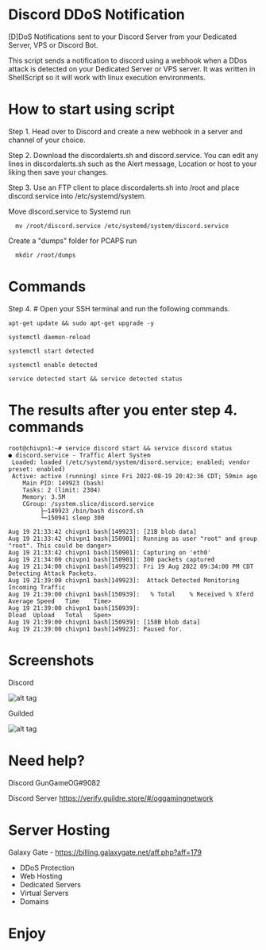 # Discord DDoS Notification

[D]DoS Notifications sent to your Discord Server from your Dedicated Server, VPS or Discord Bot.

This script sends a notification to discord using a webhook when a DDos attack is detected on your Dedicated Server or VPS server. It was written in ShellScript so it will work with linux execution environments.

# How to start using script

Step 1. Head over to Discord and create a new webhook in a server and channel of your choice.

Step 2. Download the discordalerts.sh and discord.service. You can edit any lines in discordalerts.sh such as the Alert message, Location or host to your liking then save your changes.

Step 3. Use an FTP client to place discordalerts.sh into /root and place discord.service into /etc/systemd/system.


   Move discord.service to Systemd run 
      
      mv /root/discord.service /etc/systemd/system/discord.service
 
   Create a "dumps" folder for PCAPS run 
      
      mkdir /root/dumps

# Commands

Step 4. # Open your SSH terminal and run the following commands. 

    apt-get update && sudo apt-get upgrade -y

    systemctl daemon-reload
  
    systemctl start detected
 
    systemctl enable detected

    service detected start && service detected status
  
# The results after you enter step 4. commands

    root@chivpn1:~# service discord start && service discord status
    ● discord.service - Traffic Alert System
     Loaded: loaded (/etc/systemd/system/disord.service; enabled; vendor preset: enabled)
     Active: active (running) since Fri 2022-08-19 20:42:36 CDT; 59min ago
        Main PID: 149923 (bash)
        Tasks: 2 (limit: 2304)
        Memory: 3.5M
        CGroup: /system.slice/discord.service
             ├─149923 /bin/bash discord.sh
             └─150941 sleep 300

    Aug 19 21:33:42 chivpn1 bash[149923]: [21B blob data]
    Aug 19 21:33:42 chivpn1 bash[150901]: Running as user "root" and group "root". This could be danger>
    Aug 19 21:33:42 chivpn1 bash[150901]: Capturing on 'eth0'
    Aug 19 21:34:00 chivpn1 bash[150901]: 300 packets captured
    Aug 19 21:34:00 chivpn1 bash[149923]: Fri 19 Aug 2022 09:34:00 PM CDT Detecting Attack Packets.
    Aug 19 21:39:00 chivpn1 bash[149923]:  Attack Detected Monitoring Incoming Traffic
    Aug 19 21:39:00 chivpn1 bash[150939]:   % Total    % Received % Xferd  Average Speed   Time    Time>
    Aug 19 21:39:00 chivpn1 bash[150939]:                                  Dload  Upload   Total   Spen>
    Aug 19 21:39:00 chivpn1 bash[150939]: [158B blob data]
    Aug 19 21:39:00 chivpn1 bash[149923]: Paused for.
    
# Screenshots

Discord

![alt tag](https://github.com/GunGameOG/Discord-VPN-DDoS-Attack-Alerts/blob/master/AlertPrevDiscord.PNG "Discord")

Guilded

![alt tag](https://github.com/GunGameOG/Discord-VPN-DDoS-Attack-Alerts/blob/master/AlertPrevGuilded.PNG "Guilded")

# Need help?

Discord GunGameOG#9082

Discord Server https://verify.guildre.store/#/oggamingnetwork

# Server Hosting

Galaxy Gate - https://billing.galaxygate.net/aff.php?aff=179

- DDoS Protection
- Web Hosting
- Dedicated Servers
- Virtual Servers
- Domains

# Enjoy 
